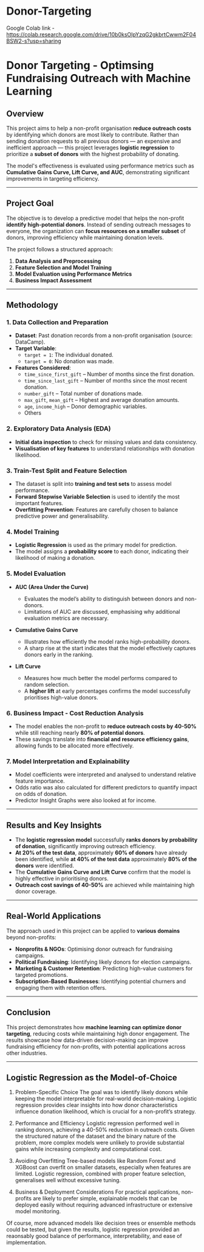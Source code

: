 # Donor-Targeting

Google Colab link - https://colab.research.google.com/drive/10b0ksOIpYzqG2gkbrtCwwm2F04BSW2-s?usp=sharing 


# Donor Targeting - Optimsing Fundraising Outreach with Machine Learning

## Overview

This project aims to help a non-profit organisation **reduce outreach costs** by identifying which donors are most likely to contribute. Rather than sending donation requests to all previous donors — an expensive and inefficient approach — this project leverages **logistic regression** to prioritize a **subset of donors** with the highest probability of donating.  

The model's effectiveness is evaluated using performance metrics such as **Cumulative Gains Curve, Lift Curve, and AUC**, demonstrating significant improvements in targeting efficiency.

---

## Project Goal

The objective is to develop a predictive model that helps the non-profit **identify high-potential donors**. Instead of sending outreach messages to everyone, the organization can **focus resources on a smaller subset** of donors, improving efficiency while maintaining donation levels.  

The project follows a structured approach:
1. **Data Analysis and Preprocessing**  
2. **Feature Selection and Model Training**  
3. **Model Evaluation using Performance Metrics**  
4. **Business Impact Assessment**

---

## Methodology

### 1. Data Collection and Preparation
- **Dataset**: Past donation records from a non-profit organisation (source: DataCamp).  
- **Target Variable**:  
  - `target = 1`: The individual donated.  
  - `target = 0`: No donation was made.  
- **Features Considered**:
  - `time_since_first_gift` – Number of months since the first donation.
  - `time_since_last_gift` – Number of months since the most recent donation.
  - `number_gift` – Total number of donations made.
  - `max_gift`, `mean_gift` – Highest and average donation amounts.
  - `age`, `income_high` – Donor demographic variables.
  - Others

### 2. Exploratory Data Analysis (EDA)
- **Initial data inspection** to check for missing values and data consistency.
- **Visualisation of key features** to understand relationships with donation likelihood.

### 3. Train-Test Split and Feature Selection
- The dataset is split into **training and test sets** to assess model performance.
- **Forward Stepwise Variable Selection** is used to identify the most important features.
- **Overfitting Prevention**: Features are carefully chosen to balance predictive power and generalisability.

### 4. Model Training
- **Logistic Regression** is used as the primary model for prediction.
- The model assigns a **probability score** to each donor, indicating their likelihood of making a donation.

### 5. Model Evaluation
- **AUC (Area Under the Curve)**  
  - Evaluates the model’s ability to distinguish between donors and non-donors.
  - Limitations of AUC are discussed, emphasising why additional evaluation metrics are necessary.

- **Cumulative Gains Curve**  
  - Illustrates how efficiently the model ranks high-probability donors.
  - A sharp rise at the start indicates that the model effectively captures donors early in the ranking.

- **Lift Curve**  
  - Measures how much better the model performs compared to random selection.
  - A **higher lift** at early percentages confirms the model successfully prioritises high-value donors.

### 6. Business Impact - Cost Reduction Analysis
- The model enables the non-profit to **reduce outreach costs by 40-50%** while still reaching nearly **80% of potential donors**.
- These savings translate into **financial and resource efficiency gains**, allowing funds to be allocated more effectively.

### 7. Model Interpretation and Explainability
- Model coefficients were interpreted and analysed to understand relative feature importance.
- Odds ratio was also calculated for different predictors to quantify impact on odds of donation.
- Predictor Insight Graphs were also looked at for income.

---

## Results and Key Insights

- The **logistic regression model** successfully **ranks donors by probability of donation**, significantly improving outreach efficiency.
- **At 20% of the test data**, approximately **60% of donors** have already been identified, while **at 40% of the test data** approximately **80% of the donors** were identified.
- The **Cumulative Gains Curve and Lift Curve** confirm that the model is highly effective in prioritising donors.
- **Outreach cost savings of 40-50%** are achieved while maintaining high donor coverage.

---

## Real-World Applications

The approach used in this project can be applied to **various domains** beyond non-profits:
- **Nonprofits & NGOs**: Optimising donor outreach for fundraising campaigns.
- **Political Fundraising**: Identifying likely donors for election campaigns.
- **Marketing & Customer Retention**: Predicting high-value customers for targeted promotions.
- **Subscription-Based Businesses**: Identifying potential churners and engaging them with retention offers.

---

## Conclusion

This project demonstrates how **machine learning can optimize donor targeting**, reducing costs while maintaining high donor engagement. The results showcase how data-driven decision-making can improve fundraising efficiency for non-profits, with potential applications across other industries.

---
## Logistic Regression as the Model-of-Choice

1. Problem-Specific Choice
The goal was to identify likely donors while keeping the model interpretable for real-world decision-making. Logistic regression provides clear insights into how donor characteristics influence donation likelihood, which is crucial for a non-profit’s strategy.

4. Performance and Efficiency
Logistic regression performed well in ranking donors, achieving a 40-50% reduction in outreach costs. Given the structured nature of the dataset and the binary nature of the problem, more complex models were unlikely to provide substantial gains while increasing complexity and computational cost.

5. Avoiding Overfitting
Tree-based models like Random Forest and XGBoost can overfit on smaller datasets, especially when features are limited. Logistic regression, combined with proper feature selection, generalises well without excessive tuning.

6. Business & Deployment Considerations
For practical applications, non-profits are likely to prefer simple, explainable models that can be deployed easily without requiring advanced infrastructure or extensive model monitoring.

Of course, more advanced models like decision trees or ensemble methods could be tested, but given the results, logistic regression provided an reaonsably good balance of performance, interpretability, and ease of implementation.
